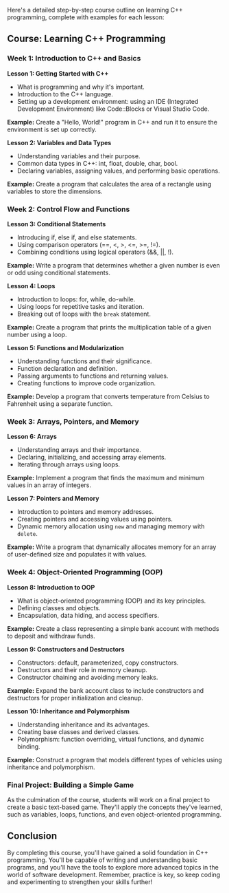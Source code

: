Here's a detailed step-by-step course outline on learning C++ programming, complete with examples for each lesson:

## Course: Learning C++ Programming

### Week 1: Introduction to C++ and Basics

**Lesson 1: Getting Started with C++**

- What is programming and why it's important.
- Introduction to the C++ language.
- Setting up a development environment: using an IDE (Integrated Development Environment) like Code::Blocks or Visual Studio Code.

**Example:** Create a "Hello, World!" program in C++ and run it to ensure the environment is set up correctly.

**Lesson 2: Variables and Data Types**

- Understanding variables and their purpose.
- Common data types in C++: int, float, double, char, bool.
- Declaring variables, assigning values, and performing basic operations.

**Example:** Create a program that calculates the area of a rectangle using variables to store the dimensions.

### Week 2: Control Flow and Functions

**Lesson 3: Conditional Statements**

- Introducing if, else if, and else statements.
- Using comparison operators (==, <, >, <=, >=, !=).
- Combining conditions using logical operators (&&, ||, !).

**Example:** Write a program that determines whether a given number is even or odd using conditional statements.

**Lesson 4: Loops**

- Introduction to loops: for, while, do-while.
- Using loops for repetitive tasks and iteration.
- Breaking out of loops with the `break` statement.

**Example:** Create a program that prints the multiplication table of a given number using a loop.

**Lesson 5: Functions and Modularization**

- Understanding functions and their significance.
- Function declaration and definition.
- Passing arguments to functions and returning values.
- Creating functions to improve code organization.

**Example:** Develop a program that converts temperature from Celsius to Fahrenheit using a separate function.

### Week 3: Arrays, Pointers, and Memory

**Lesson 6: Arrays**

- Understanding arrays and their importance.
- Declaring, initializing, and accessing array elements.
- Iterating through arrays using loops.

**Example:** Implement a program that finds the maximum and minimum values in an array of integers.

**Lesson 7: Pointers and Memory**

- Introduction to pointers and memory addresses.
- Creating pointers and accessing values using pointers.
- Dynamic memory allocation using `new` and managing memory with `delete`.

**Example:** Write a program that dynamically allocates memory for an array of user-defined size and populates it with values.

### Week 4: Object-Oriented Programming (OOP)

**Lesson 8: Introduction to OOP**

- What is object-oriented programming (OOP) and its key principles.
- Defining classes and objects.
- Encapsulation, data hiding, and access specifiers.

**Example:** Create a class representing a simple bank account with methods to deposit and withdraw funds.

**Lesson 9: Constructors and Destructors**

- Constructors: default, parameterized, copy constructors.
- Destructors and their role in memory cleanup.
- Constructor chaining and avoiding memory leaks.

**Example:** Expand the bank account class to include constructors and destructors for proper initialization and cleanup.

**Lesson 10: Inheritance and Polymorphism**

- Understanding inheritance and its advantages.
- Creating base classes and derived classes.
- Polymorphism: function overriding, virtual functions, and dynamic binding.

**Example:** Construct a program that models different types of vehicles using inheritance and polymorphism.

### Final Project: Building a Simple Game

As the culmination of the course, students will work on a final project to create a basic text-based game. They'll apply the concepts they've learned, such as variables, loops, functions, and even object-oriented programming.

## Conclusion

By completing this course, you'll have gained a solid foundation in C++ programming. You'll be capable of writing and understanding basic programs, and you'll have the tools to explore more advanced topics in the world of software development. Remember, practice is key, so keep coding and experimenting to strengthen your skills further!